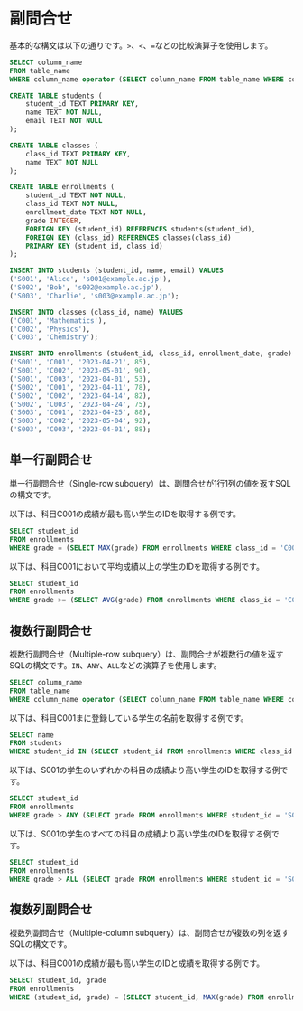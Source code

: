 # 副問合せ

基本的な構文は以下の通りです。`>`、`<`、`=`などの比較演算子を使用します。

```sql
SELECT column_name
FROM table_name
WHERE column_name operator (SELECT column_name FROM table_name WHERE condition);
```

```sql
CREATE TABLE students (
    student_id TEXT PRIMARY KEY,
    name TEXT NOT NULL,
    email TEXT NOT NULL
);

CREATE TABLE classes (
    class_id TEXT PRIMARY KEY,
    name TEXT NOT NULL
);

CREATE TABLE enrollments (
    student_id TEXT NOT NULL,
    class_id TEXT NOT NULL,
    enrollment_date TEXT NOT NULL,
    grade INTEGER,
    FOREIGN KEY (student_id) REFERENCES students(student_id),
    FOREIGN KEY (class_id) REFERENCES classes(class_id)
    PRIMARY KEY (student_id, class_id)
);

INSERT INTO students (student_id, name, email) VALUES
('S001', 'Alice', 's001@example.ac.jp'),
('S002', 'Bob', 's002@example.ac.jp'),
('S003', 'Charlie', 's003@example.ac.jp');

INSERT INTO classes (class_id, name) VALUES
('C001', 'Mathematics'),
('C002', 'Physics'),
('C003', 'Chemistry');

INSERT INTO enrollments (student_id, class_id, enrollment_date, grade) VALUES
('S001', 'C001', '2023-04-21', 85),
('S001', 'C002', '2023-05-01', 90),
('S001', 'C003', '2023-04-01', 53),
('S002', 'C001', '2023-04-11', 78),
('S002', 'C002', '2023-04-14', 82),
('S002', 'C003', '2023-04-24', 75),
('S003', 'C001', '2023-04-25', 88),
('S003', 'C002', '2023-05-04', 92),
('S003', 'C003', '2023-04-01', 88);
```

## 単一行副問合せ

単一行副問合せ（Single-row subquery）は、副問合せが1行1列の値を返すSQLの構文です。

以下は、科目C001の成績が最も高い学生のIDを取得する例です。

```sql
SELECT student_id
FROM enrollments
WHERE grade = (SELECT MAX(grade) FROM enrollments WHERE class_id = 'C001');
```

以下は、科目C001において平均成績以上の学生のIDを取得する例です。

```sql
SELECT student_id
FROM enrollments
WHERE grade >= (SELECT AVG(grade) FROM enrollments WHERE class_id = 'C001');
```

## 複数行副問合せ

複数行副問合せ（Multiple-row subquery）は、副問合せが複数行の値を返すSQLの構文です。`IN`、`ANY`、`ALL`などの演算子を使用します。

```sql
SELECT column_name
FROM table_name
WHERE column_name operator (SELECT column_name FROM table_name WHERE condition);
```

以下は、科目C001まに登録している学生の名前を取得する例です。

```sql
SELECT name
FROM students
WHERE student_id IN (SELECT student_id FROM enrollments WHERE class_id = 'C001');
```

以下は、S001の学生のいずれかの科目の成績より高い学生のIDを取得する例です。

```sql
SELECT student_id
FROM enrollments
WHERE grade > ANY (SELECT grade FROM enrollments WHERE student_id = 'S001');
```

以下は、S001の学生のすべての科目の成績より高い学生のIDを取得する例です。

```sql
SELECT student_id
FROM enrollments
WHERE grade > ALL (SELECT grade FROM enrollments WHERE student_id = 'S001');
```

## 複数列副問合せ

複数列副問合せ（Multiple-column subquery）は、副問合せが複数の列を返すSQLの構文です。

以下は、科目C001の成績が最も高い学生のIDと成績を取得する例です。

```sql
SELECT student_id, grade
FROM enrollments
WHERE (student_id, grade) = (SELECT student_id, MAX(grade) FROM enrollments WHERE class_id = 'C001');
```



